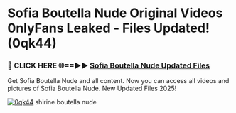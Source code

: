 # Sofia Boutella Nude Original Videos 0nlyFans Leaked - Files Updated! (0qk44)

<h3>🔴 CLICK HERE 🌐==►► <a href="https://tinyurl.com/52m3yx9h" rel="nofollow">Sofia Boutella Nude Updated Files</a></h3>

Get Sofia Boutella Nude and all content. Now you can access all videos and pictures of Sofia Boutella Nude. New Updated Files 2025!

[![0qk44](https://i.imgur.com/TnHtlc8.gif)](https://tinyurl.com/52m3yx9h)
shirine boutella nude